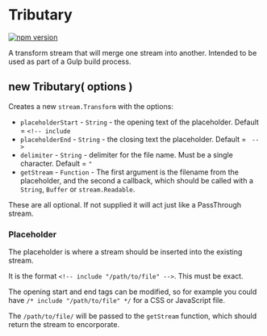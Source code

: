 # Tributary

[![npm version](https://badge.fury.io/js/gulp-js-escape.svg)](http://badge.fury.io/js/node-tributary)

A transform stream that will merge one stream into another.  Intended to be used as part of a Gulp build process.

## new Tributary( options )

Creates a new `stream.Transform` with the options:

* `placeholderStart` - `String` - the opening text of the placeholder. Default = `<!-- include `
* `placeholderEnd` - `String` - the closing text the placeholder. Default = ` -->`
* `delimiter` - `String` - delimiter for the file name. Must be a single character. Default = `"`
* `getStream` - `Function` - The first argument is the filename from the placeholder, and the second a callback, which should be called with a `String`, `Buffer` or `stream.Readable`.

These are all optional.  If not supplied it will act just like a PassThrough stream.

### Placeholder

The placeholder is where a stream should be inserted into the existing stream.

It is the format `<!-- include "/path/to/file" -->`.  This must be exact. 

The opening start and end tags can be modified, so for example you could have `/* include "/path/to/file" */` for a CSS or JavaScript file.

The `/path/to/file/` will be passed to the `getStream` function, which should return the stream to encorporate.





